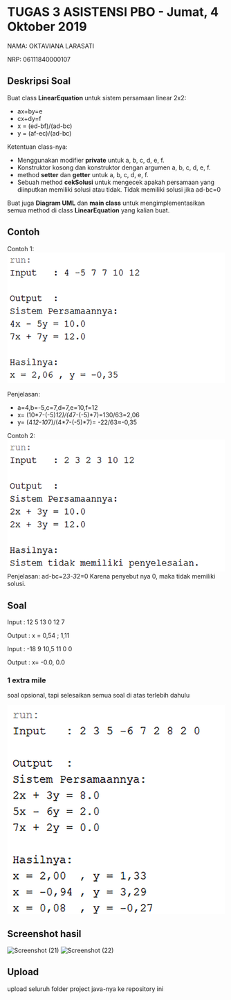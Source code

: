 # TUGAS 3 ASISTENSI PBO - Jumat, 4 Oktober 2019

NAMA: OKTAVIANA LARASATI

NRP: 06111840000107

## Deskripsi Soal
Buat class **LinearEquation** untuk sistem persamaan linear 2x2:
* ax+by=e
* cx+dy=f
* x = (ed-bf)/(ad-bc)
* y = (af-ec)/(ad-bc)

Ketentuan class-nya:
* Menggunakan modifier **private** untuk a, b, c, d, e, f.
* Konstruktor kosong dan konstruktor dengan argumen a, b, c, d, e, f.
* method **setter** dan **getter** untuk a, b, c, d, e, f.
* Sebuah method **cekSolusi** untuk mengecek apakah persamaan yang diinputkan memiliki solusi atau tidak. Tidak memiliki solusi jika ad-bc=0

Buat juga **Diagram UML** dan **main class** untuk mengimplementasikan semua method di class **LinearEquation** yang kalian buat.

## Contoh
Contoh 1:
![](/img/1.png)

Penjelasan:
* a=4,b=-5,c=7,d=7,e=10,f=12
* x=  (10*7-(-5)*12)/(4*7-(-5)*7)=130/63=2,06
* y=  (4*12-10*7)/(4*7-(-5)*7)= -22/63≈-0,35

Contoh 2:
![](/img/2.png)
Penjelasan:
ad-bc=2*3-3*2=0
Karena penyebut nya 0, maka tidak memiliki solusi.

## Soal
Input 	: 12 5 13 0 12 7

Output	: 
x = 0,54 ; 1,11

Input 	: -18 9 10,5 11 0 0

Output	: 
x= -0.0, 0.0

### 1 extra mile
soal opsional, tapi selesaikan semua soal di atas terlebih dahulu

![](/img/3.png)

## Screenshot hasil
![Screenshot (21)](https://user-images.githubusercontent.com/49663453/66624272-b1a18180-ec19-11e9-9e3d-01a5c69f9860.png)
![Screenshot (22)](https://user-images.githubusercontent.com/49663453/66624320-deee2f80-ec19-11e9-8040-3beda94c63b9.png)

## Upload
upload seluruh folder project java-nya ke repository ini
